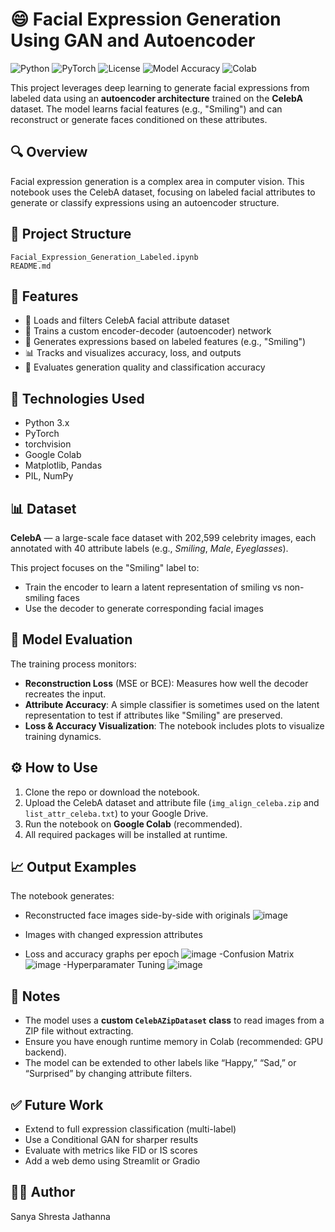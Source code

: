 # 😄 Facial Expression Generation Using GAN and Autoencoder

![Python](https://img.shields.io/badge/Python-3.8%2B-blue.svg)
![PyTorch](https://img.shields.io/badge/PyTorch-1.9+-ee4c2c?logo=pytorch)
![License](https://img.shields.io/badge/license-MIT-green.svg)
![Model Accuracy](https://img.shields.io/badge/Accuracy-90%25%2B-brightgreen?style=for-the-badge&logo=tensorflow)
![Colab](https://img.shields.io/badge/Run%20in-Google%20Colab-blue?logo=googlecolab)

This project leverages deep learning to generate facial expressions from labeled data using an **autoencoder architecture** trained on the **CelebA** dataset. The model learns facial features (e.g., "Smiling") and can reconstruct or generate faces conditioned on these attributes.

## 🔍 Overview

Facial expression generation is a complex area in computer vision. This notebook uses the CelebA dataset, focusing on labeled facial attributes to generate or classify expressions using an autoencoder structure.

## 📁 Project Structure

```
Facial_Expression_Generation_Labeled.ipynb
README.md
```

## 🚀 Features

- 📂 Loads and filters CelebA facial attribute dataset
- 🧠 Trains a custom encoder-decoder (autoencoder) network
- 🎨 Generates expressions based on labeled features (e.g., "Smiling")
- 📊 Tracks and visualizes accuracy, loss, and outputs
- 🧪 Evaluates generation quality and classification accuracy

## 🧰 Technologies Used

- Python 3.x
- PyTorch
- torchvision
- Google Colab
- Matplotlib, Pandas
- PIL, NumPy

## 📊 Dataset

**CelebA** — a large-scale face dataset with 202,599 celebrity images, each annotated with 40 attribute labels (e.g., *Smiling*, *Male*, *Eyeglasses*).

This project focuses on the "Smiling" label to:
- Train the encoder to learn a latent representation of smiling vs non-smiling faces
- Use the decoder to generate corresponding facial images

## 🧪 Model Evaluation

The training process monitors:

- **Reconstruction Loss** (MSE or BCE): Measures how well the decoder recreates the input.
- **Attribute Accuracy**: A simple classifier is sometimes used on the latent representation to test if attributes like "Smiling" are preserved.
- **Loss & Accuracy Visualization**: The notebook includes plots to visualize training dynamics.

## ⚙️ How to Use

1. Clone the repo or download the notebook.
2. Upload the CelebA dataset and attribute file (`img_align_celeba.zip` and `list_attr_celeba.txt`) to your Google Drive.
3. Run the notebook on **Google Colab** (recommended).
4. All required packages will be installed at runtime.

## 📈 Output Examples

The notebook generates:

- Reconstructed face images side-by-side with originals
  ![image](https://github.com/user-attachments/assets/ea4a7ad2-90b4-4695-ac61-728390d96656)

- Images with changed expression attributes
- Loss and accuracy graphs per epoch
 ![image](https://github.com/user-attachments/assets/64045dc5-35a6-492e-a41d-b7ac5a317222)
-Confusion Matrix
![image](https://github.com/user-attachments/assets/3f677031-08d7-4636-84a1-5d501215d05f)
-Hyperparamater Tuning
![image](https://github.com/user-attachments/assets/2f701c82-709b-4f23-ad3a-72ec85ae1458)




## 📌 Notes

- The model uses a **custom `CelebAZipDataset` class** to read images from a ZIP file without extracting.
- Ensure you have enough runtime memory in Colab (recommended: GPU backend).
- The model can be extended to other labels like “Happy,” “Sad,” or “Surprised” by changing attribute filters.

## ✅ Future Work

- Extend to full expression classification (multi-label)
- Use a Conditional GAN for sharper results
- Evaluate with metrics like FID or IS scores
- Add a web demo using Streamlit or Gradio

## 👨‍💻 Author
Sanya Shresta Jathanna
 
